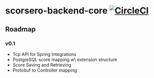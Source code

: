 # scorsero-backend-core [![CircleCI](https://circleci.com/gh/scorsero/scorsero-backend-core.svg?style=svg)](https://circleci.com/gh/scorsero/scorsero-backend-core)

## Roadmap

### v0.1
- Tcp API for Spring Integrations
- PostgreSQL score mapping w\ extension structure
- Score Saving and Retrieving
- Protobuf to Controller mapping
